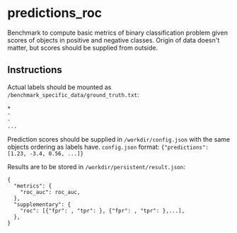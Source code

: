 # predictions_roc

Benchmark to compute basic metrics of binary classification problem given scores of objects in positive and negative classes. Origin of data doesn't matter, but scores should be supplied from outside.

## Instructions
Actual labels should be mounted as `/benchmark_specific_data/ground_truth.txt`:
```
+
-
-
...
```

Prediction scores should be supplied in `/workdir/config.json` with the same objects ordering as labels have. 
`config.json` format:
```{"predictions": [1.23, -3.4, 0.56, ...]}```

Results are to be stored in `/workdir/persistent/result.json`:
```
{
  "metrics": {
    "roc_auc": roc_auc,
  },
  "supplementary": {
    "roc": [{"fpr": , "tpr": }, {"fpr": , "tpr": },...],
  },
}
```
